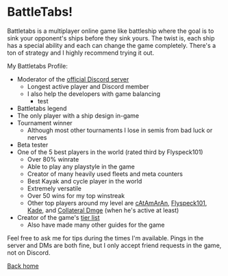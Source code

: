 # BattleTabs!

Battletabs is a multiplayer online game like battleship where the goal is to sink your opponent's ships before they sink yours. The twist is, each ship has a special ability and each can change the game completely. There's a ton of strategy and I highly recommend trying it out.

My Battletabs Profile:
- Moderator of the [official Discord server](https://discord.gg/battletabs)
  - Longest active player and Discord member 
  - I also help the developers with game balancing
    - test
- Battletabs legend
- The only player with a ship design in-game
- Tournament winner
  - Although most other tournaments I lose in semis from bad luck or nerves
- Beta tester
- One of the 5 best players in the world (rated third by Flyspeck101)
  - Over 80% winrate
  - Able to play any playstyle in the game
  - Creator of many heavily used fleets and meta counters
  - Best Kayak and cycle player in the world
  - Extremely versatile 
  - Over 50 wins for my top winstreak
  - Other top players around my level are [cAtAmArAn](https://battletabs.io/player/12e8165d-59c8-4567-86b5-d99726763848), [Flyspeck101](https://battletabs.io/player/3a9ee309-f2e4-446b-a9f9-e1479ffb1bc8), [Kade](https://battletabs.io/player/5b082268-60a3-470d-b3b9-0bc0cee39eb5), and [Collateral Dmge](https://battletabs.io/player/cd32273d-2616-4e55-aa30-977280c41e89/profile) (when he's active at least)
- Creator of the game's [tier list](https://docs.google.com/document/d/1w7nPjJ2OY4waMJzuyNUxBkuftmQSIKc8tKjofWAIuU0/edit?usp=sharing)
  - Also have made many other guides for the game

Feel free to ask me for tips during the times I'm available. Pings in the server and DMs are both fine, but I only accept friend requests in the game, not on Discord.

[Back home](https://bpf99.github.io/About-Me)
